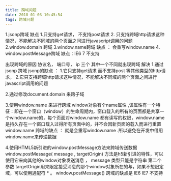 ```yaml
---
title: 跨域问题
date: 2018-01-03 10:45:54
tags: 跨域问题
---
```

1.jsonp跨域    缺点 1.只支持get请求， 不支持post请求 2. 只支持跨域http请求这种情况，不能解决不同域的两个页面之间进行javascript调用的问题
2.window.domain 跨域
3.window.name跨域	缺点 ： 会重写window.name 
4. window.postMessage跨域    缺点：IE6  7 不支持


出现跨域的原因   协议名， 端口号， ip  三个 其中一个不同就出现跨域 
解决 
1.通过jsonp 跨域
jsonp的缺点 ： 1.它只支持get请求 而不支持post 等其他类型的http请求，
2.它只支持跨域http请求这种情况，不能解决不同域的两个页面之间进行javascript调用的问题

2.通过修改document.domain 来跨子域


3.使用window.name 来进行跨域
window对象有个name属性 ,该属性有一个特征：即在一个窗口（window）的生命周期内，窗口载入的所有的页面都是共享一个window.name的，每个页面对window.name 都有读写的权限，window.name 是持久存在一个窗口载入过得所有页面中的，并不会因新页面的载入而进行重置 
window.name 跨域的缺点 ： 就是会重写window.name .所以避免在开发中借用window.name来传递数据

4.使用HTML5新引进的window.postMessage方法来跨域传送数据 window.postMessage( message , targetOrigin) 方法是h5新引进的特性，可以使用它来向其他的window对象发送消息 ，
message 类型只能是字符串 第二个参数 targetOrigin用来限定接受消息的那个window对象所在的与，如果不想限定域，可以使用通配符 *  。
window.postMessage() 跨域的缺点是 IE6 IE7 不支持